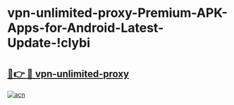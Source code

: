 # vpn-unlimited-proxy-Premium-APK-Apps-for-Android-Latest-Update-!clybi

# <h2><a href="https://kr51d0.esa.edu.pl?title=vpn-unlimited-proxy&ref=clybi">🔗👉 🔴 vpn-unlimited-proxy</a></h2>

[![acn](https://github.com/user-attachments/assets/0f9c940e-d8b0-45ae-aac7-cd30a18b3e1c)](https://kr51d0.esa.edu.pl?title=vpn-unlimited-proxy&ref=clybi)

